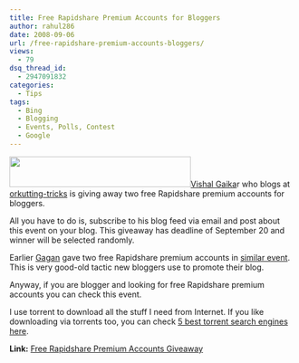 ```yaml
---
title: Free Rapidshare Premium Accounts for Bloggers
author: rahul286
date: 2008-09-06
url: /free-rapidshare-premium-accounts-bloggers/
views:
  - 79
dsq_thread_id:
  - 2947091832
categories:
  - Tips
tags:
  - Bing
  - Blogging
  - Events, Polls, Contest
  - Google
---
```

<img class="alignright wp-image-51383" src="http://cdn.devilsworkshop.org/files/2008/07/free-rapidshare-premium-account.jpg" alt="" width="320" height="54" /><a href="http://orkutting-tricks.blogspot.com/2008/09/win-2-free-rapidshare-premium-accounts.html" onclick="_gaq.push(['_trackEvent', 'outbound-article', 'http://orkutting-tricks.blogspot.com/2008/09/win-2-free-rapidshare-premium-accounts.html', 'Vishal Gaika']);" >Vishal Gaika</a>r who blogs at <a href="http://orkutting-tricks.blogspot.com/2008/09/win-2-free-rapidshare-premium-accounts.html" onclick="_gaq.push(['_trackEvent', 'outbound-article', 'http://orkutting-tricks.blogspot.com/2008/09/win-2-free-rapidshare-premium-accounts.html', 'orkutting-tricks']);" >orkutting-tricks</a> is giving away two free Rapidshare premium accounts for bloggers.

All you have to do is, subscribe to his blog feed via email and post about this event on your blog. This giveaway has deadline of September 20 and winner will be selected randomly.

Earlier <a href="http://84productions.blogspot.com/" onclick="_gaq.push(['_trackEvent', 'outbound-article', 'http://84productions.blogspot.com/', 'Gagan']);" >Gagan</a> gave two free Rapidshare premium accounts in [similar event][1]. This is very good-old tactic new bloggers use to promote their blog.

Anyway, if you are blogger and looking for free Rapidshare premium accounts you can check this event.

I use torrent to download all the stuff I need from Internet. If you like downloading via torrents too, you can check [5 best torrent search engines here][2].

**Link:** <a href="http://orkutting-tricks.blogspot.com/2008/09/win-2-free-rapidshare-premium-accounts.html" onclick="_gaq.push(['_trackEvent', 'outbound-article', 'http://orkutting-tricks.blogspot.com/2008/09/win-2-free-rapidshare-premium-accounts.html', 'Free Rapidshare Premium Accounts Giveaway']);" >Free Rapidshare Premium Accounts Giveaway</a>

 [1]: http://devilsworkshop.org/free-rapidshare-premium-accounts-giveaway/
 [2]: http://devilsworkshop.org/5-best-torrent-search-engines-google-trick-for-torrent-search/
